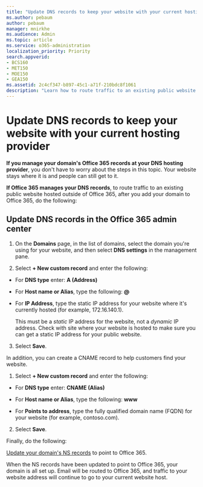```yaml
---
title: "Update DNS records to keep your website with your current hosting provider"
ms.author: pebaum
author: pebaum
manager: mnirkhe
ms.audience: Admin
ms.topic: article
ms.service: o365-administration
localization_priority: Priority
search.appverid:
- BCS160
- MET150
- MOE150
- GEA150
ms.assetid: 2c4cf347-b897-45c1-a71f-210bdc8f1061
description: "Learn how to route traffic to an existing public website hosted outside of Office 365, if you have set Office 365 to manage DNS records for your custom domain."
---
```


# Update DNS records to keep your website with your current hosting provider

 **If you manage your domain's Office 365 records at your DNS hosting provider**, you don't have to worry about the steps in this topic. Your website stays where it is and people can still get to it. 
  
 **If Office 365 manages your DNS records**, to route traffic to an existing public website hosted outside of Office 365, after you add your domain to Office 365, do the following: 
  
## Update DNS records in the Office 365 admin center

1. On the **Domains** page, in the list of domains, select the domain you're using for your website, and then select **DNS settings** in the management pane. 
    
2. Select **+ New custom record** and enter the following: 
    
  - For **DNS type** enter: **A (Address)**
    
  - For **Host name or Alias**, type the following: **@**
    
  - For **IP Address**, type the static IP address for your website where it's currently hosted (for example, 172.16.140.1). 
    
    This must be a  *static*  IP address for the website, not a  *dynamic*  IP address. Check with site where your website is hosted to make sure you can get a static IP address for your public website. 
    
3. Select **Save**. 
    
In addition, you can create a CNAME record to help customers find your website.
  
1. Select **+ New custom record** and enter the following: 
    
  - For **DNS type** enter: **CNAME (Alias)**
    
  - For **Host name or Alias**, type the following: **www**
    
  - For **Points to address**, type the fully qualified domain name (FQDN) for your website (for example, contoso.com). 
    
2. Select **Save**. 
    
Finally, do the following:
  
[Update your domain's NS records](https://support.office.com/article/a46bec33-2c78-4f45-a96c-b64b2a5bae22.aspx) to point to Office 365. 
  
When the NS records have been updated to point to Office 365, your domain is all set up. Email will be routed to Office 365, and traffic to your website address will continue to go to your current website host.
  

